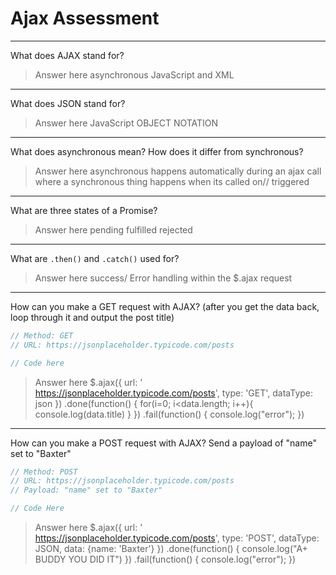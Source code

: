 # Ajax Assessment

---

What does AJAX stand for?

> Answer here
asynchronous JavaScript and XML
---

What does JSON stand for?

> Answer here
JavaScript OBJECT NOTATION
---

What does asynchronous mean? How does it differ from synchronous?

> Answer here
asynchronous happens automatically during an ajax call where a synchronous thing happens when its called on// triggered
---

What are three states of a Promise?

> Answer here
pending  fulfilled rejected

---

What are `.then()` and `.catch()` used for?

> Answer here
success/ Error handling within the $.ajax request
---

How can you make a GET request with AJAX? (after you get the data back, loop through it and output the post title)

```js
// Method: GET
// URL: https://jsonplaceholder.typicode.com/posts

// Code here
```




> Answer here
$.ajax({
  url: ' https://jsonplaceholder.typicode.com/posts',
  type: 'GET',
  dataType: json
})
.done(function() {
for(i=0; i<data.length; i++){
  console.log(data.title)
}
})
.fail(function() {
  console.log("error");
})

---

How can you make a POST request with AJAX? Send a payload of "name" set to "Baxter"

```js
// Method: POST
// URL: https://jsonplaceholder.typicode.com/posts
// Payload: "name" set to "Baxter"

// Code Here
```

> Answer here
$.ajax({
  url: ' https://jsonplaceholder.typicode.com/posts',
  type: 'POST',
  dataType: JSON,
  data: {name: 'Baxter'}
})
.done(function() {
console.log("A+ BUDDY YOU DID IT")
})
.fail(function() {
  console.log("error");
})
